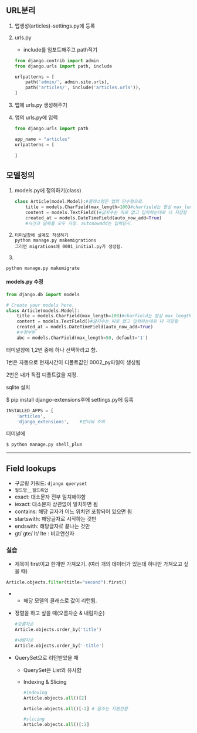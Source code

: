 ## URL분리

1. 앱생성(articles)-settings.py에 등록

2. urls.py

   * include를 임포트해주고 path적기

   ```python
   from django.contrib import admin
   from django.urls import path, include
   
   urlpatterns = [
       path('admin/', admin.site.urls),
       path('articles/', include('articles.urls')),
   ]
   ```

3.  앱에 urls.py 생성해주기

4. 앱의 urls.py에 입력

   ```python
   from django.urls import path
   
   app_name = "articles"
   urlpatterns = [
       
   ]
   ```

   



 ## 모델정의

1. models.py에 정의하기(class)

   ```python
   class Article(model.Model):#클래스명은 앱의 단수형으로. 
       title = models.CharField(max_length=100)#charfield는 항상 max_length인자를 써야함)
       content = models.TextField()#글자수는 따로 없고 입력하는데로 다 저장함
       created_at = models.DateTimeField(auto_now_add=True)
       #시간과 날짜를 모두 저장. autonowadd는 입력당시.
   ```

2. ```
   터미널창에 설계도 작성하기
   python manage.py makemigrations
   그러면 migrations에 0001_initial.py가 생성됨.
   ```

3.

```
python manage.py makemigrate
```



#### models.py 수정

```python
from django.db import models

# Create your models here.
class Article(models.Model):
    title = models.CharField(max_length=100)#charfield는 항상 max_length인자를 써야함)
    content = models.TextField()#글자수는 따로 없고 입력하는데로 다 저장함
    created_at = models.DateTimeField(auto_now_add=True)
    #수정부분
    abc = models.CharField(max_length=50, default='1')
```

터미널창에 1,2번 중에 하나 선택하라고 함.

1번은 자동으로 현재시간이 디폴트값인 0002_py파일이 생성됨

2번은 내가 직접 디폴트값을 지정.



sqlite 설치

$ pip install django-extensions후에 settings.py에 등록

```python
INSTALLED_APPS = [
    'articles',
    'django_extensions', 	#언더바 주의
```

터미널에

```python
$ python manage.py shell_plus
```



------



## Field lookups

* 구글링 키워드: `django queryset`
* `필드명__필드룩업`
* exact: 대소문자 전부 일치해야함
* iexact: 대소문자 상관없이 일치하면 됨
* contains: 해당 글자가 어느 위치던 포함되어 있으면 됨
* startswith: 해당글자로 시작하는 것만
* endswith: 해당글자로 끝나는 것만
* gt/ gte/ lt/ lte : 비교연산자



### 실습

* 제목이 first이고 한개만 가져오기. (여러 개의 데이터가 있는데 하나만 가져오고 싶을 때)

```python
Article.objects.filter(title="second").first()
```

* * 해당 모델의 클래스로 값이 리턴됨.

    

* 정렬을 하고 싶을 때(오름차순 & 내림차순)

  ```python
  #오름차순
  Article.objects.order_by('title')
  
  #내림차순
  Article.objects.order_by('-title')
  ```



* QuerySet으로 리턴받았을 때

  * QuerySet은 List와 유사함

  * Indexing & Slicing

    ```python
    #indexing
    Article.objects.all()[2]
    
    Article.objects.all()[-2] # 음수는 지원안함
    
    #slicing
    Article.objects.all()[:2]
    ```

    